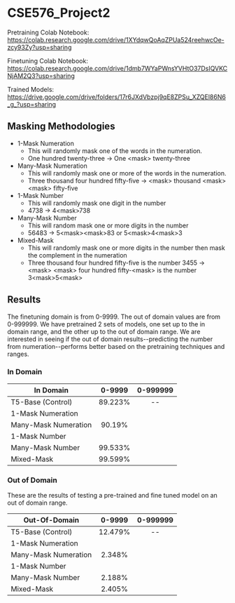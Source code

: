 # CSE576_Project2

Pretraining Colab Notebook: https://colab.research.google.com/drive/1XYdqwQoAqZPUa524reehwcOe-zcy93Zy?usp=sharing

Finetuning Colab Notebook: https://colab.research.google.com/drive/1dmb7WYaPWnsYVHtO37DsIQVKCNjAM2Q3?usp=sharing

Trained Models: https://drive.google.com/drive/folders/17r6JXdVbzpj9qE8ZPSu_XZQEl86N6_g_?usp=sharing

## Masking Methodologies

- 1-Mask Numeration
   - This will randomly mask one of the words in the numeration.
   - One hundred twenty-three -> One \<mask> twenty-three
- Many-Mask Numeration
  - This will randomly mask one or more of the words in the numeration.
  - Three thousand four hundred fifty-five -> \<mask> thousand \<mask> \<mask> fifty-five
- 1-Mask Number
  - This will randomly mask one digit in the number
  - 4738 -> 4\<mask>738
- Many-Mask Number
  - This will random mask one or more digits in the number
  - 56483 -> 5\<mask>\<mask>83 or 5\<mask>4\<mask>3
- Mixed-Mask
  - This will randomly mask one or more digits in the number then mask the complement in the numeration
  - Three thousand four hundred fifty-five is the number 3455 -> \<mask> \<mask> four hundred fifty-\<mask> is the number 3\<mask>5\<mask>

## Results
The finetuning domain is from 0-9999. The out of domain values are from 0-999999. We have pretrained 2 sets of models, one set up to the in domain range, and the other up to the out of domain range. We are interested in seeing if the out of domain results--predicting the number from numeration--performs better based on the pretraining techniques and ranges.


### In Domain


|         In Domain            | 0-9999  | 0-999999
|----------------------|:-:|:-:|
| T5-Base (Control)    | 89.223%  | -- |
| 1-Mask Numeration    |   |   |
| Many-Mask Numeration |  90.19% |   |
| 1-Mask Number        |   |   |
| Many-Mask Number     | 99.533%  |   |
| Mixed-Mask           | 99.599%  |   |

### Out of Domain
These are the results of testing a pre-trained and fine tuned model on an out of domain range.

|         Out-Of-Domain             | 0-9999  | 0-999999
|----------------------|:-:|:-:|
| T5-Base (Control)    |  12.479% | --  |
| 1-Mask Numeration    |   |   |
| Many-Mask Numeration |  2.348% |   |
| 1-Mask Number        |   |   |
| Many-Mask Number     | 2.188%  |   |
| Mixed-Mask           |  2.405% |   |
